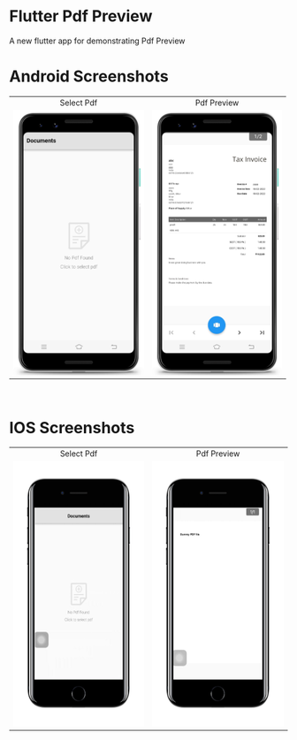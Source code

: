 # Flutter Pdf Preview

A new flutter app for demonstrating Pdf Preview

# Android Screenshots

<table>
  <tr>
    <td align="center" valign="center">Select Pdf</td>
     <td align="center" valign="center">Pdf Preview</td>
  </tr>
  <tr>
    <td><img src="https://github.com/MarvelApps-Flutter/pdf_viewer_demo/blob/master/screenshots/android/android1.png" height="480px"></td>
    <td><img src="https://github.com/MarvelApps-Flutter/pdf_viewer_demo/blob/master/screenshots/android/android2.png" height="480px"></td>
  </tr>
 </table>

</br>

# IOS Screenshots

<table>
  <tr>
    <td align="center" valign="center">Select Pdf</td>
     <td align="center" valign="center">Pdf Preview</td>
  </tr>
  <tr>
    <td><img src="https://github.com/MarvelApps-Flutter/pdf_viewer_demo/blob/master/screenshots/ios/ios1.png" height="480px"></td>
    <td><img src="https://github.com/MarvelApps-Flutter/pdf_viewer_demo/blob/master/screenshots/ios/ios2.png" height="480px"></td>
  </tr>
 </table>

